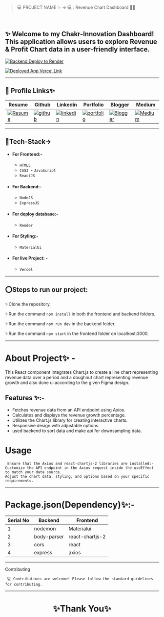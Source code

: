 > 💻 PROJECT NAME ✨ => 💻  : Revenue Chart Dashboard 🧑‍🏫
<br>

✨ Welcome to my Chakr-Innovation Dashboard! This application allows users to explore Revenue & Profit Chart data in a user-friendly interface.
---

[![Backend Deploy to Render ](https://img.shields.io/badge/Backend_Deployed_Render_Link-0A66C2?style=for-the-badge&logo=ko-fi&logoColor=white)](https://chakr.onrender.com/api/downsampled)

[![Deployed App Vercel Link](https://img.shields.io/badge/Deployed_App_Vercel_Link-000?style=for-the-badge&logo=ko-fi&logoColor=white)](https://chakr-innovation-pvt-ltd-ckli.vercel.app/)

---
## 🔗 Profile Links✨


| Resume | Github                                                                                                                                   | Linkedin                                                                                                                                                            | Portfolio                                                                                                                                    | Blogger                                                                                                                                                           | Medium                                                                                                                                    |
| ------------- | ---------------------------------------------------------------------------------------------------------------------------------------- | ------------------------------------------------------------------------------------------------------------------------------------------------------------------- | -------------------------------------------------------------------------------------------------------------------------------------------- | -------------------------------------------------------------------------------------------------------------------------------------------- | -------------------------------------------------------------------------------------------------------------------------------------------- |
| [![Resume](https://img.shields.io/badge/my_Resume-E75480?style=for-the-badge&logo=ko-fi&logoColor=white)](https://drive.google.com/file/d/1YE62u2ChjmlR-EKeqZ75UvFMg_KcY86T/view?usp=sharing) | [![github](https://img.shields.io/badge/github-1DA1F2?style=for-the-badge&logo=github&logoColor=white)](https://github.com/shikhu51197/)| [![linkedin](https://img.shields.io/badge/linkedin-0A66C2?style=for-the-badge&logo=linkedin&logoColor=white)](https://www.linkedin.com/in/shikha-gupta-12a2b5199) |[![portfolio](https://img.shields.io/badge/my_portfolio-18A303?style=for-the-badge&logo=ionic&logoColor=white)](https://shikhu51197.github.io/) |[![Blogger](https://img.shields.io/badge/Blogger-FE5A1D?style=for-the-badge&logo=Blogger&logoColor=white)](https://wwwartificial-intelligence.blogspot.com/) |[![Medium](https://img.shields.io/badge/Medium-000?style=for-the-badge&logo=Medium&logoColor=white)](https://medium.com/@sg780060) |  

---
## 💫Tech-Stack->

- #### For Frontend:-
  
   - `HTML5`
   - `CSS3`
   - `JavaScript`
   - `ReactJS`
    
 - #### For Backend:-
   
   - `NodeJS`
   - `ExpressJS`
     
- #### For deploy database:- 
    
   - `Render`
   
- #### For Styling:-
  
  - `MaterialUi`
  
- #### For live Project: -

  - `Vercel`
  
---
## ⭕Steps to run our project:

✨Clone the repository.

✨Run the command `npm install` in both the frontend and backend folders.

✨Run the command `npm run dev` in the backend folder.

✨Run the command `npm start` in the frontend folder on localhost:3000.

---
# About Project✨ - 
This React component integrates Chart.js to create a line chart representing revenue data over a period and a doughnut chart representing revenue growth and also done ui according to the given Figma design.

## Features ✨:-

- Fetches revenue data from an API endpoint using Axios.
- Calculates and displays the revenue growth percentage.
- Utilizes the Chart.js library for creating interactive charts.
- Responsive design with adjustable options.
- used backend to sort data and make api for downsampling data.

# Usage

     Ensure that the Axios and react-chartjs-2 libraries are installed:-
    Customize the API endpoint in the Axios request inside the useEffect to match your data source.
    Adjust the chart data, styling, and options based on your specific requirements.
---

# Package.json(Dependency)✨:-

 | Serial No  | Backend  |  Frontend     |
| ----------- | ---------|-------------- |
| 1 | nodemon  | Materialui |
| 2 | body-parser  | react-chartjs-2 |
| 3 | cors  | react |
| 4 | express | axios |

---
    
Contributing

     💻 Contributions are welcome! Please follow the standard guidelines for contributing.
---


<h1 align="center">✨Thank You✨</h1>

